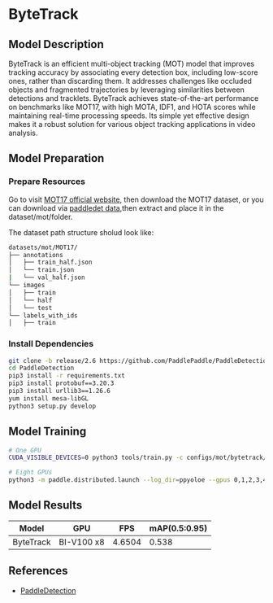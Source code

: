 # ByteTrack

## Model Description

ByteTrack is an efficient multi-object tracking (MOT) model that improves tracking accuracy by associating every
detection box, including low-score ones, rather than discarding them. It addresses challenges like occluded objects and
fragmented trajectories by leveraging similarities between detections and tracklets. ByteTrack achieves state-of-the-art
performance on benchmarks like MOT17, with high MOTA, IDF1, and HOTA scores while maintaining real-time processing
speeds. Its simple yet effective design makes it a robust solution for various object tracking applications in video
analysis.

## Model Preparation

### Prepare Resources

Go to visit [MOT17 official website](https://motchallenge.net/), then download the MOT17 dataset, or you can download
via [paddledet data](https://bj.bcebos.com/v1/paddledet/data/mot/MOT17.zip),then extract and place it in the
dataset/mot/folder.

The dataset path structure sholud look like:

```bash
datasets/mot/MOT17/
├── annotations
│   ├── train_half.json
│   └── train.json
|   └── val_half.json
└── images
│   ├── train
│   └── half
│   └── test
└── labels_with_ids
│   ├── train

```

### Install Dependencies

```bash
git clone -b release/2.6 https://github.com/PaddlePaddle/PaddleDetection.git
cd PaddleDetection
pip3 install -r requirements.txt
pip3 install protobuf==3.20.3 
pip3 install urllib3==1.26.6
yum install mesa-libGL
python3 setup.py develop
```

## Model Training

```bash
# One GPU
CUDA_VISIBLE_DEVICES=0 python3 tools/train.py -c configs/mot/bytetrack/detector/ppyoloe_crn_l_36e_640x640_mot17half.yml --eval --amp

# Eight GPUs
python3 -m paddle.distributed.launch --log_dir=ppyoloe --gpus 0,1,2,3,4,5,6,7 tools/train.py -c configs/mot/bytetrack/detector/ppyoloe_crn_l_36e_640x640_mot17half.yml --eval --amp
```

## Model Results

| Model     | GPU        | FPS    | mAP(0.5:0.95) |
|-----------|------------|--------|---------------|
| ByteTrack | BI-V100 x8 | 4.6504 | 0.538         |

## References

- [PaddleDetection](https://github.com/PaddlePaddle/PaddleDetection)

